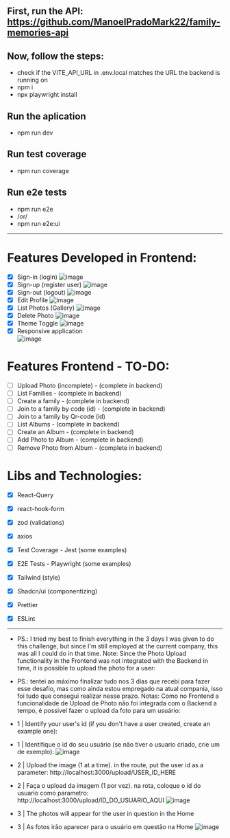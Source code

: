 ## First, run the API: https://github.com/ManoelPradoMark22/family-memories-api

## Now, follow the steps:

- check if the VITE_API_URL in .env.local matches the URL the backend is running on
- npm i
- npx playwright install

## Run the aplication
- npm run dev

## Run test coverage
- npm run coverage

## Run e2e tests
- npm run e2e
- /or/
- npm run e2e:ui

---

# Features Developed in Frontend:

- [x] Sign-in (login)
  ![image](https://github.com/user-attachments/assets/bc78dcaa-73a5-4f7c-a599-699b9527299c)
- [x] Sign-up (register user)
  ![image](https://github.com/user-attachments/assets/ee1a4233-c29c-4c65-9203-db8d1afa362e)
- [x] Sign-out (logout)
  ![image](https://github.com/user-attachments/assets/26063e9a-bf77-4597-aca3-341ea68439d1)
- [x] Edit Profile
  ![image](https://github.com/user-attachments/assets/4379b0be-3930-4e49-91b2-f2e125932323)
- [x] List Photos (Gallery)
  ![image](https://github.com/user-attachments/assets/4b8b4682-04c9-4de2-8fcb-d8163b1f3c90)
- [x] Delete Photo
  ![image](https://github.com/user-attachments/assets/3f3ff74c-aeca-4a96-9f84-8c39637184b6)
- [x] Theme Toggle
  ![image](https://github.com/user-attachments/assets/beb51fa9-79eb-493d-8c4e-09c5e1eafaae)
- [x] Responsive application <br>
  ![image](https://github.com/user-attachments/assets/4ed53976-662f-4c0c-a368-82d10d4ce269)

# Features Frontend - TO-DO:

- [ ] Upload Photo (incomplete) - (complete in backend)
- [ ] List Families - (complete in backend)
- [ ] Create a family - (complete in backend)
- [ ] Join to a family by code (id) - (complete in backend)
- [ ] Join to a family by Qr-code (id)
- [ ] List Albums - (complete in backend)
- [ ] Create an Album - (complete in backend)
- [ ] Add Photo to Album - (complete in backend)
- [ ] Remove Photo from Album - (complete in backend)

# Libs and Technologies:

- [x] React-Query
- [x] react-hook-form
- [x] zod (validations)
- [x] axios
- [x] Test Coverage - Jest (some examples)
- [x] E2E Tests - Playwright (some examples)

- [x] Tailwind (style)
- [x] Shadcn/ui (componentizing)

- [x] Prettier
- [x] ESLint

---

- PS.: I tried my best to finish everything in the 3 days I was given to do this challenge, but since I'm still employed at the current company, this was all I could do in that time.
Note: Since the Photo Upload functionality in the Frontend was not integrated with the Backend in time, it is possible to upload the photo for a user:
- PS.: tentei ao máximo finalizar tudo nos 3 dias que recebi para fazer esse desafio, mas como ainda estou empregado na atual compania, isso foi tudo que consegui realizar nesse prazo.
Notas: Como no Frontend a funcionalidade de Upload de Photo não foi integrada com o Backend a tempo, é possivel fazer o upload da foto para um usuário:

- 1 | Identify your user's id (if you don't have a user created, create an example one):
- 1 | Identifique o id do seu usuário (se não tiver o usuario criado, crie um de exemplo):
![image](https://github.com/user-attachments/assets/64a9f7e3-6899-45c8-a97a-b4607238359c)
- 2 | Upload the image (1 at a time). in the route, put the user id as a parameter: http://localhost:3000/upload/USER_ID_HERE
- 2 | Faça o upload da imagem (1 por vez). na rota, coloque o id do usuario como parametro: http://localhost:3000/upload/ID_DO_USUARIO_AQUI
![image](https://github.com/user-attachments/assets/ac0902af-0307-45ee-bb42-6ab615dc441d)
- 3 | The photos will appear for the user in question in the Home
- 3 | As fotos irão aparecer para o usuário em questão na Home
![image](https://github.com/user-attachments/assets/0b255fa8-57a1-406e-b09f-c3346b3ea424)
